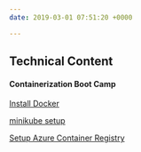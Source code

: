 ```yaml
---
date: 2019-03-01 07:51:20 +0000

---
```

## Technical Content

#### Containerization Boot Camp

[Install Docker](https://devexpresso.github.io/content/dockerinstall "Install Docker")

[minikube setup](https://devexpresso.github.io/content/minikubesetup "minikube setup")

[Setup Azure Container Registry](https://devexpresso.github.io/content/acr-creation "Setting up Azure Container Registry")